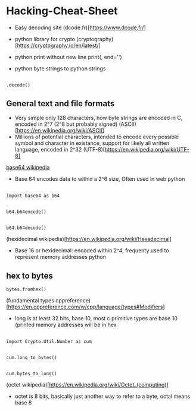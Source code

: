 # Hacking-Cheat-Sheet

- Easy decoding site
(dcode.fr)[https://www.dcode.fr/]

- python library for crypto
(cryptography)[https://cryptography.io/en/latest/]

- python print without new line
print(, end='')

- python byte strings to python strings
##
    .decode()

## General text and file formats
- Very simple only 128 characters, how byte strings are encoded in C, encoded in 2^7 (2^8 but probably signed)
(ASCII)[https://en.wikipedia.org/wiki/ASCII]
- Millions of potential characters, intended to encode every possible symbol and character in existance, support for likely all written language, encoded in 2^32
(UTF-8)[https://en.wikipedia.org/wiki/UTF-8]

[base64 wikipedia](https://en.wikipedia.org/wiki/Base64)
- Base 64 encodes data to within a 2^6 size, Often used in web
python
##
    import base64 as b64
##
    b64.b64encode()
##
    b64.b64decode()

(hexidecimal wikipedia)[https://en.wikipedia.org/wiki/Hexadecimal]
- Base 16 or hexidecimal: encoded within 2^4, frequenty used to represent memory addresses
python
## hex to bytes
    bytes.fromhex()

(fundamental types cppreference)[https://en.cppreference.com/w/cpp/language/types#Modifiers]
- long is at least 32 bits, base 10, most c primitive types are base 10 (printed memory addresses will be in hex
##
    import Crypto.Util.Number as cum
##
    cum.long_to_bytes()
##
    cum.bytes_to_long()
(octet wikipedia)[https://en.wikipedia.org/wiki/Octet_(computing)]
- octet is 8 bits, basically just another way to refer to a byte, octal means base 8
